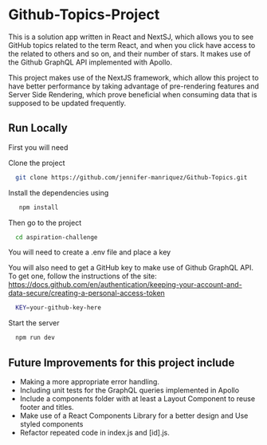 # Github-Topics-Project

This is a solution app written in React and NextSJ, which allows you to see GitHub topics related to the term React, and when you click have access to the related to others and so on, and their number of stars.  It makes use of the Github GraphQL API implemented with Apollo.

This project makes use of the NextJS framework, which allow this project to have better performance by taking advantage of pre-rendering features and Server Side Rendering, which prove beneficial when consuming data that is supposed to be updated frequently. 
## Run Locally

First you will need 

Clone the project

```bash
  git clone https://github.com/jennifer-manriquez/Github-Topics.git
```

Install the dependencies using 
```bash
   npm install
```

Then go to the project

```bash
  cd aspiration-challenge
```
You will need to create a .env file and place a key

You will also need to get a GitHub key to make use of Github GraphQL API. To get one, follow the instructions of the site: https://docs.github.com/en/authentication/keeping-your-account-and-data-secure/creating-a-personal-access-token 

```bash
  KEY=your-github-key-here
```

Start the server

```bash
  npm run dev
```

## Future Improvements for this project include
- Making a more appropriate error handling. 
- Including unit tests for the GraphQL queries implemented in Apollo
- Include a components folder with at least a Layout Component to reuse footer and titles. 
- Make use of a React Components Library for a better design and Use styled components
- Refactor repeated code in index.js and [id].js. 
